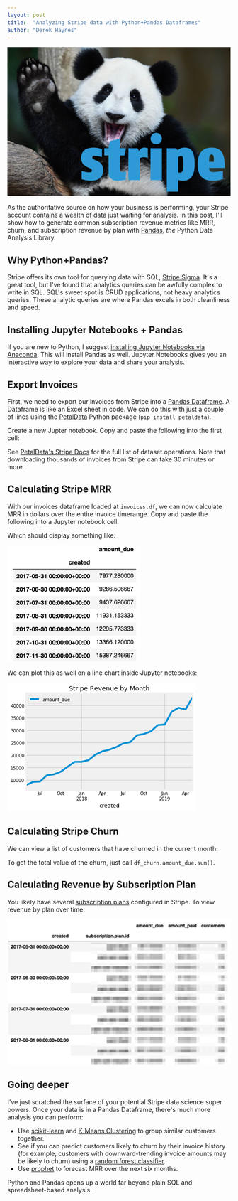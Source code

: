 ```yaml
---
layout: post
title:  "Analyzing Stripe data with Python+Pandas Dataframes"
author: "Derek Haynes"
---
```


<img src="/images/blog/stripe_pandas/stripe_pandas.png"/>

As the authoritative source on how your business is performing, your Stripe account contains a wealth of data just waiting for analysis. In this post, I'll show how to generate common subscription revenue metrics like MRR, churn, and subscription revenue by plan with [Pandas](http://pandas.pydata.org/), _the_ Python Data Analysis Library.

## Why Python+Pandas?

Stripe offers its own tool for querying data with SQL, [Stripe Sigma](https://stripe.com/sigma). It's a great tool, but I've found that analytics queries can be awfully complex to write in SQL. SQL's sweet spot is CRUD applications, not heavy analytics queries. These analytic queries are where Pandas excels in both cleanliness and speed.

## Installing Jupyter Notebooks + Pandas

If you are new to Python, I suggest [installing Jupyter Notebooks via Anaconda](https://www.anaconda.com/distribution/). This will install Pandas as well. Jupyter Notebooks gives you an interactive way to explore your data and share your analysis.

## Export Invoices

First, we need to export our invoices from Stripe into a [Pandas Dataframe](https://pandas.pydata.org/pandas-docs/stable/reference/api/pandas.DataFrame.html). A Dataframe is like an Excel sheet in code. We can do this with just a couple of lines using the [PetalData](https://petaldata.app) Python package (`pip install petaldata`).

Create a new Jupter notebook. Copy and paste the following into the first cell:

<script src="https://gist.github.com/itsderek23/bb2b613d200b8a10ead195d361b6208a.js"></script>

See [PetalData's Stripe Docs](https://petaldata.app/datasets/stripe/) for the full list of dataset operations. Note that downloading thousands of invoices from Stripe can take 30 minutes or more.

## Calculating Stripe MRR

With our invoices dataframe loaded at `invoices.df`, we can now calculate MRR in dollars over the entire invoice timerange. Copy and paste the following into a Jupyter notebook cell:

<script src="https://gist.github.com/itsderek23/31e18223849d71043e7580321b3031da.js"></script>

Which should display something like:

<img src="/images/blog/stripe_pandas/mrr_table.png" style="max-width:300px"/>

We can plot this as well on a line chart inside Jupyter notebooks:

<script src="https://gist.github.com/itsderek23/0b0f6f45061943e6c403613e6b52b1fd.js"></script>
<img src="/images/blog/stripe_pandas/mrr_plot.png"/>

## Calculating Stripe Churn

We can view a list of customers that have churned in the current month:

<script src="https://gist.github.com/itsderek23/874275ce4fa541f0a2027eba28f1ce0e.js"></script>

To get the total value of the churn, just call `df_churn.amount_due.sum()`.

## Calculating Revenue by Subscription Plan

You likely have several [subscription plans](https://stripe.com/docs/billing/subscriptions/products-and-plans) configured in Stripe. To view revenue by plan over time:

<script src="https://gist.github.com/itsderek23/5fe2879722a25376b52b3fece4ad77d4.js"></script>

<img src="/images/blog/stripe_pandas/rev_by_plan.png"/>

## Going deeper

I've just scratched the surface of your potential Stripe data science super powers. Once your data is in a Pandas Dataframe, there's much more analysis you can perform:

* Use [scikit-learn](https://scikit-learn.org/stable/) and [K-Means Clustering](https://scikit-learn.org/stable/modules/generated/sklearn.cluster.KMeans.html) to group similar customers together.
* See if you can predict customers likely to churn by their invoice history (for example, customers with downward-trending invoice amounts may be likely to churn) using a [random forest classifier](https://scikit-learn.org/stable/modules/generated/sklearn.ensemble.RandomForestClassifier.html).
* Use [prophet](https://facebook.github.io/prophet/docs/quick_start.html) to forecast MRR over the next six months.

Python and Pandas opens up a world far beyond plain SQL and spreadsheet-based analysis.